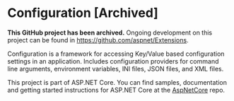 Configuration [Archived]
========================

**This GitHub project has been archived.** Ongoing development on this project can be found in <https://github.com/aspnet/Extensions>.

Configuration is a framework for accessing Key/Value based configuration settings in an application. Includes configuration providers for command line arguments, environment variables, INI files, JSON files, and XML files.

This project is part of ASP.NET Core. You can find samples, documentation and getting started instructions for ASP.NET Core at the [AspNetCore](https://github.com/aspnet/AspNetCore) repo.
